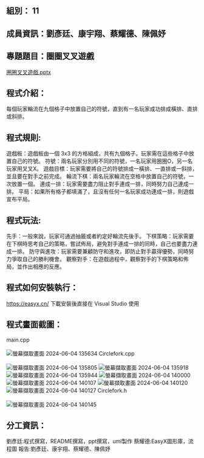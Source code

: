 ## 組別： 11

## 成員資訊：劉彥廷、康宇翔、蔡耀德、陳佩妤

## 專題題目：圈圈叉叉遊戲 
[圈圈叉叉遊戲.pptx](https://github.com/user-attachments/files/15882194/default.pptx)

## 程式介紹：
每個玩家輪流在九個格子中放置自己的符號，直到有一名玩家成功排成橫排、直排或斜排。

## 程式規則:
遊戲板：遊戲板由一個 3x3 的方格組成，共有九個格子。玩家需在這些格子中放置自己的符號。
符號：兩名玩家分別用不同的符號，一名玩家用圈圈O，另一名玩家用叉叉X。
遊戲目標：玩家需要將自己的符號排成一橫排、一直排或一斜排，並且要在對手之前完成。
輪流下棋：兩名玩家輪流在空格中放置自己的符號，一次放置一個。
連成一排：玩家需要盡力阻止對手連成一排，同時努力自己連成一排。
平局：如果所有格子都填滿了，且沒有任何一名玩家成功連成一排，則遊戲宣布平局。

## 程式玩法:
先手：一般來說，玩家可通過抽籤或者約定好輪流先後手。
下棋策略：玩家需要在下棋時思考自己的策略，嘗試佈局，避免對手連成一排的同時，自己也要盡力連成一排。
防守與進攻：玩家需要兼顧防守和進攻，即防止對手贏得優勢，同時努力爭取自己的勝利機會。
觀察對手：在遊戲過程中，觀察對手的下棋策略和佈局，並作出相應的反應。

## 程式如何安裝執行：
https://easyx.cn/
下載安裝後直接在 Visual Studio 使用

## 程式畫面截圖：

main.cpp  
<br>
![螢幕擷取畫面 2024-06-04 135634](https://github.com/yanting616/HW1/assets/164312804/d3824419-a581-433c-aad4-e4b8dde931e0)
Circlefork.cpp  
<br>
![螢幕擷取畫面 2024-06-04 135805](https://github.com/yanting616/HW1/assets/164312804/e8ad3b6e-4bbc-4b65-95e4-a4a2baba6335)
![螢幕擷取畫面 2024-06-04 135918](https://github.com/yanting616/HW1/assets/164312804/8566c6e0-e29a-45b0-8d25-af7bde54092d)
![螢幕擷取畫面 2024-06-04 135944](https://github.com/yanting616/HW1/assets/164312804/d6e5206e-5531-4fab-b12a-02e8fbddcfc3)
![螢幕擷取畫面 2024-06-04 140000](https://github.com/yanting616/HW1/assets/164312804/45d43766-8a12-4db4-b5f4-4c8b75f5bb37)
![螢幕擷取畫面 2024-06-04 140107](https://github.com/yanting616/HW1/assets/164312804/d6871c31-f324-48f0-9ff6-e86b01509f6c)
![螢幕擷取畫面 2024-06-04 140120](https://github.com/yanting616/HW1/assets/164312804/ae2c7fd2-4c4f-4e86-91d0-f433aa25bbc3)
![螢幕擷取畫面 2024-06-04 140127](https://github.com/yanting616/HW1/assets/164312804/ed9cd380-e9c8-4093-9b81-83e493407469)
Circlefork.h  
<br>
![螢幕擷取畫面 2024-06-04 140145](https://github.com/yanting616/HW1/assets/164312804/6e63e439-39a2-4d2d-ab3f-0871e479e379)





## 分工資訊：
劉彥廷:程式撰寫，README撰寫，ppt撰寫，uml製作
蔡耀德:EasyX圖形庫，流程圖
報告:劉彥廷、康宇翔、蔡耀德、陳佩妤




